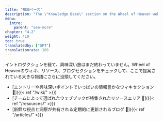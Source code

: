 ```yaml
---
title: "知識ベース"
description: "The \"Knowledge Base\" section on the Wheel of Heaven website is designed as a comprehensive resource for those wishing to delve deeper into the concepts, theories, and narratives presented on the site. This section probably offers a range of materials, including secondary and tertiary literature, to enhance understanding of the hypothesis of extraterrestrial influence on Earth. It may include detailed explanations, references to scientific and historical texts, and additional media resources, providing a thorough backdrop for the exploration of the site's central themes and supporting the broader intellectual journey proposed by Wheel of Heaven."
menu:
  intro:
    parent: "see-more"
chapter: "4.2"
weight: 410
toc: true
translatedby: ["GPT"]
translationrate: 100
---
```


イントロダクションを経て、興味深い旅はまだ終わっていません。Wheel of Heavenのウィキ、リソース、ブログセクションをチェックして、ここで提案されている大きな物語にさらに没頭してください。

- [エントリーや興味深いポイントでいっぱいの情報豊かなウィキセクション 🔗]({{< ref "/wiki/" >}})
- [チームによって選ばれたウェブブックが特集されたリソースエリア 🔗]({{< ref "/resources/" >}})
- [新鮮な視点と洞察が共有される定期的に更新されるブログ 🔗]({{< ref "/articles/" >}})
